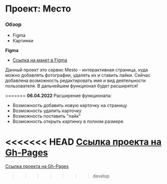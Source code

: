 # Проект: Место

### Обзор

* Figma
* Картинки

**Figma**

* [Ссылка на макет в Figma](https://www.figma.com/file/2cn9N9jSkmxD84oJik7xL7/JavaScript.-Sprint-4?node-id=0%3A1)

Данный проект это сервис Mesto - интерактивная страница, куда можно добавлять фотографии, удалять их и ставить лайки.
Сейчас добавлена возможность редактировать имя и вид деятельности пользователя. В дальнейшем функционал будет расширятся!

=======
**06.04.2022**
Расширение функционала:
* Возможность добавить новую карточку на страницу
* Возможность удалить карточку
* Возможность поставить "лайк"
* Возможность открыть картинку в полном размере

<<<<<<< HEAD
[Ссылка проекта на Gh-Pages](https://nikitositi.github.io/mesto/)
=======
[Ссылка проекта на Gh-Pages](https://nikitositi.github.io/mesto/)
>>>>>>> develop
